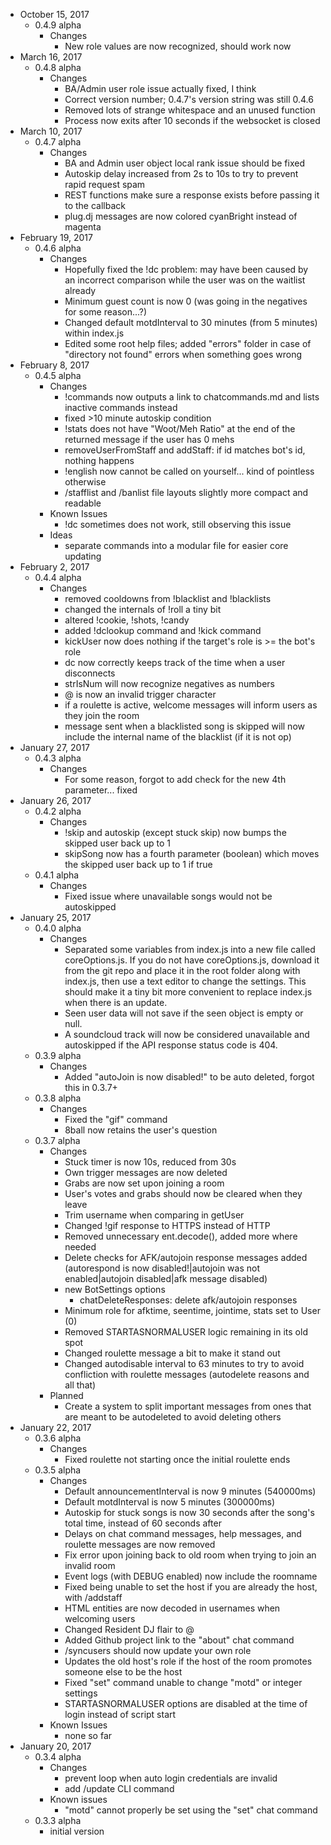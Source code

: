 - October 15, 2017
  - 0.4.9 alpha
    - Changes
      - New role values are now recognized, should work now
- March 16, 2017
  - 0.4.8 alpha
    - Changes
      - BA/Admin user role issue actually fixed, I think
      - Correct version number; 0.4.7's version string was still 0.4.6
      - Removed lots of strange whitespace and an unused function
      - Process now exits after 10 seconds if the websocket is closed
- March 10, 2017
  - 0.4.7 alpha
    - Changes
      - BA and Admin user object local rank issue should be fixed
      - Autoskip delay increased from 2s to 10s to try to prevent rapid request spam
      - REST functions make sure a response exists before passing it to the callback
      - plug.dj messages are now colored cyanBright instead of magenta
- February 19, 2017
  - 0.4.6 alpha
    - Changes
      - Hopefully fixed the !dc problem: may have been caused by an incorrect comparison while the user was on the waitlist already
      - Minimum guest count is now 0 (was going in the negatives for some reason...?)
      - Changed default motdInterval to 30 minutes (from 5 minutes) within index.js
      - Edited some root help files; added "errors" folder in case of "directory not found" errors when something goes wrong
- February 8, 2017
  - 0.4.5 alpha
    - Changes
      - !commands now outputs a link to chatcommands.md and lists inactive commands instead
      - fixed >10 minute autoskip condition
      - !stats does not have "Woot/Meh Ratio" at the end of the returned message if the user has 0 mehs
      - removeUserFromStaff and addStaff: if id matches bot's id, nothing happens
      - !english now cannot be called on yourself... kind of pointless otherwise
      - /stafflist and /banlist file layouts slightly more compact and readable
    - Known Issues
      - !dc sometimes does not work, still observing this issue
    - Ideas
      - separate commands into a modular file for easier core updating
- February 2, 2017
  - 0.4.4 alpha
    - Changes
      - removed cooldowns from !blacklist and !blacklists
      - changed the internals of !roll a tiny bit
      - altered !cookie, !shots, !candy
      - added !dclookup command and !kick command
      - kickUser now does nothing if the target's role is >= the bot's role
      - dc now correctly keeps track of the time when a user disconnects
      - strIsNum will now recognize negatives as numbers
      - @ is now an invalid trigger character
      - if a roulette is active, welcome messages will inform users as they join the room
      - message sent when a blacklisted song is skipped will now include the internal name of the blacklist (if it is not op)
- January 27, 2017
  - 0.4.3 alpha
    - Changes
      - For some reason, forgot to add check for the new 4th parameter... fixed
- January 26, 2017
  - 0.4.2 alpha
    - Changes
      - !skip and autoskip (except stuck skip) now bumps the skipped user back up to 1
      - skipSong now has a fourth parameter (boolean) which moves the skipped user back up to 1 if true
  - 0.4.1 alpha
    - Changes
      - Fixed issue where unavailable songs would not be autoskipped
- January 25, 2017
  - 0.4.0 alpha
    - Changes
      - Separated some variables from index.js into a new file called coreOptions.js. If you do not have coreOptions.js, download it from the git repo and place it in the root folder along with index.js, then use a text editor to change the settings. This should make it a tiny bit more convenient to replace index.js when there is an update.
      - Seen user data will not save if the seen object is empty or null.
      - A soundcloud track will now be considered unavailable and autoskipped if the API response status code is 404.
  - 0.3.9 alpha
    - Changes
      - Added "autoJoin is now disabled!" to be auto deleted, forgot this in 0.3.7+
  - 0.3.8 alpha
    - Changes
      - Fixed the "gif" command
      - 8ball now retains the user's question
  - 0.3.7 alpha
    - Changes
      - Stuck timer is now 10s, reduced from 30s
      - Own trigger messages are now deleted
      - Grabs are now set upon joining a room
      - User's votes and grabs should now be cleared when they leave
      - Trim username when comparing in getUser
      - Changed !gif response to HTTPS instead of HTTP
      - Removed unnecessary ent.decode(), added more where needed
      - Delete checks for AFK/autojoin response messages added (autorespond is now disabled!|autojoin was not enabled|autojoin disabled|afk message disabled)
      - new BotSettings options
        - chatDeleteResponses: delete afk/autojoin responses
      - Minimum role for afktime, seentime, jointime, stats set to User (0)
      - Removed STARTASNORMALUSER logic remaining in its old spot
      - Changed roulette message a bit to make it stand out
      - Changed autodisable interval to 63 minutes to try to avoid confliction with roulette messages (autodelete reasons and all that)
    - Planned
      - Create a system to split important messages from ones that are meant to be autodeleted to avoid deleting others
- January 22, 2017
  - 0.3.6 alpha
    - Changes
      - Fixed roulette not starting once the initial roulette ends
  - 0.3.5 alpha
    - Changes
      - Default announcementInterval is now 9 minutes (540000ms)
      - Default motdInterval is now 5 minutes (300000ms)
      - Autoskip for stuck songs is now 30 seconds after the song's total time, instead of 60 seconds after
      - Delays on chat command messages, help messages, and roulette messages are now removed
      - Fix error upon joining back to old room when trying to join an invalid room
      - Event logs (with DEBUG enabled) now include the roomname
      - Fixed being unable to set the host if you are already the host, with /addstaff
      - HTML entities are now decoded in usernames when welcoming users
      - Changed Resident DJ flair to @
      - Added Github project link to the "about" chat command
      - /syncusers should now update your own role
      - Updates the old host's role if the host of the room promotes someone else to be the host
      - Fixed "set" command unable to change "motd" or integer settings
      - STARTASNORMALUSER options are disabled at the time of login instead of script start
    - Known Issues
      - none so far
- January 20, 2017
  - 0.3.4 alpha
    - Changes
      - prevent loop when auto login credentials are invalid
      - add /update CLI command
    - Known issues
      - "motd" cannot properly be set using the "set" chat command
  - 0.3.3 alpha
    - initial version
